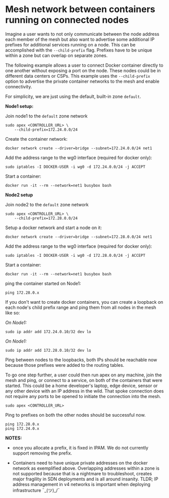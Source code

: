 # Mesh network between containers running on connected nodes

Imagine a user wants to not only communicate between the node address each member of the mesh but also want to advertise
some additional IP prefixes for additional services running on a node. This can be accomplished with the `--child-prefix` flag.
Prefixes have to be unique within a zone but can overlap on separate zones.

The following example allows a user to connect Docker container directly to one another without exposing a port on the node.
These nodes could be in different data centers or CSPs. This example uses the `--child-prefix` option to advertise the private
container networks to the mesh and enable connectivity.

For simplicity, we are just using the default, built-in zone `default`.

**Node1 setup:**

Join node1 to the `default` zone network
```shell
sudo apex <CONTROLLER_URL> \
    --child-prefix=172.24.0.0/24
```

Create the container network:
```shell
docker network create --driver=bridge --subnet=172.24.0.0/24 net1
```

Add the address range to the wg0 interface (required for docker only):
```shell
sudo iptables -I DOCKER-USER -i wg0 -d 172.24.0.0/24 -j ACCEPT
```

Start a container:
```shell
docker run -it --rm --network=net1 busybox bash
```

**Node2 setup**

Join node2 to the `default` zone network

```shell
sudo apex <CONTROLLER_URL> \
    --child-prefix=172.28.0.0/24
```

Setup a docker network and start a node on it:
```shell
docker network create --driver=bridge --subnet=172.28.0.0/24 net1
```

Add the address range to the wg0 interface (required for docker only):
```shell
sudo iptables -I DOCKER-USER -i wg0 -d 172.28.0.0/24 -j ACCEPT
```

Start a container:
```shell
docker run -it --rm --network=net1 busybox bash
```

ping the container started on Node1:
```shell
ping 172.28.0.x
```
If you don't want to create docker containers, you can create a loopback on each node's child prefix range and ping them from all nodes in the mesh like so:

*On Node1:*
```shell
sudo ip addr add 172.24.0.10/32 dev lo
```
*On Node1:*
```shell
sudo ip addr add 172.28.0.10/32 dev lo
```
Ping between nodes to the loopbacks, both IPs should be reachable now because those prefixes were added to the routing tables.

To go one step further, a user could then run apex on any machine, join the mesh and ping, or connect to a service, on both of the containers that were started. This could be a home developer's laptop, edge device, sensor or any other device with an IP address in the wild. That spoke connection does not require any ports to be opened to initiate the connection into the mesh.

```shell
sudo apex <CONTROLLER_URL>
```
Ping to prefixes on both the other nodes should be successful now.
```
ping 172.28.0.x
ping 172.24.0.x
```

**NOTES:**

- once you allocate a prefix, it is fixed in IPAM. We do not currently support removing the prefix.

- Containers need to have unique private addresses on the docker network as exemplified above. Overlapping addresses 
within a zone is not supported because that is a nightmare to troubleshoot, creates major fragility in SDN deployments and is 
all around insanity. TLDR; IP address management in v4 networks is important when deploying infrastructure ¯\_(ツ)_/¯ 